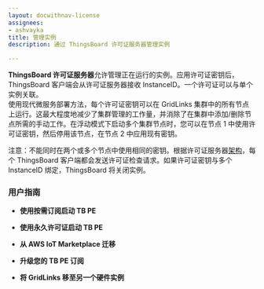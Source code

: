 ```yaml
---
layout: docwithnav-license
assignees:
- ashvayka
title: 管理实例
description: 通过 ThingsBoard 许可证服务器管理实例

---
```



**ThingsBoard 许可证服务器**允许管理正在运行的实例。应用许可证密钥后，ThingsBoard 客户端会从许可证服务器接收 InstanceID。一个许可证可以与单个实例关联。  
使用现代微服务部署方法，每个许可证密钥可以在 GridLinks 集群中的所有节点上运行。这最大程度地减少了集群管理的工作量，并消除了在集群中添加/删除节点所需的手动工作。在浮动模式下启动多个集群节点时，您可以在节点 1 中使用许可证密钥，然后停用该节点，在节点 2 中应用现有密钥。

注意：不能同时在两个或多个节点中使用相同的密钥。根据许可证服务器[架构](/products/license-server/#architecture)，每个 ThingsBoard 客户端都会发送许可证检查请求。如果许可证密钥与多个 InstanceID 绑定，ThingsBoard 将关闭实例。  
  

### 用户指南

- **使用按需订阅启动 TB PE**
 
- **使用永久许可证启动 TB PE**
 
- **从 AWS IoT Marketplace 迁移**
 
- **升级您的 TB PE 订阅** 
 
- **将 GridLinks 移至另一个硬件实例**